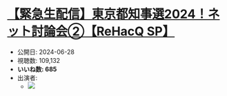 # [【緊急生配信】東京都知事選2024！ネット討論会②【ReHacQ SP】](https://www.youtube.com/watch?v=CCLLEw4iR9E)
-   公開日: 2024-06-28
-   視聴数: 109,132
-   **いいね数: 685**
-   出演者: 
    - [![](https://img.youtube.com/vi/CCLLEw4iR9E/hqdefault.jpg)](https://www.youtube.com/watch?v=CCLLEw4iR9E)
